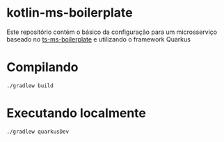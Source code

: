# kotlin-ms-boilerplate

Este repositório contém o básico da configuração para um microsserviço baseado no [ts-ms-boilerplate](https://github.com/uspcodelab/ts-ms-boilerplate) e utilizando o framework Quarkus

# Compilando
`./gradlew build`

# Executando localmente
`./gradlew quarkusDev`
